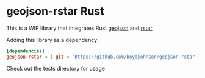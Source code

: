 # geojson-rstar Rust

This is a WIP library that integrates Rust [geojson](https://crates.io/crates/geojson) and [rstar](https://crates.io/crates/rstar)

Adding this library as a dependency:

```toml
[dependencies]
geojson-rstar = { git = "https://github.com/boydjohnson/geojson-rstar }
```

Check out the tests directory for usage
